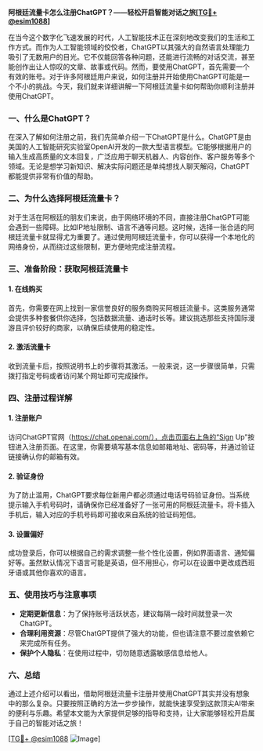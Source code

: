 **阿根廷流量卡怎么注册ChatGPT？——轻松开启智能对话之旅[[TG💪+ @esim1088](https://t.me/s/esim1088)]**

在当今这个数字化飞速发展的时代，人工智能技术正在深刻地改变我们的生活和工作方式。而作为人工智能领域的佼佼者，ChatGPT以其强大的自然语言处理能力吸引了无数用户的目光。它不仅能回答各种问题，还能进行流畅的对话交流，甚至能创作出让人惊叹的文章、故事或代码。然而，要使用ChatGPT，首先需要一个有效的账号。对于许多阿根廷用户来说，如何注册并开始使用ChatGPT可能是一个不小的挑战。今天，我们就来详细讲解一下阿根廷流量卡如何帮助你顺利注册并使用ChatGPT。

### 一、什么是ChatGPT？

在深入了解如何注册之前，我们先简单介绍一下ChatGPT是什么。ChatGPT是由美国的人工智能研究实验室OpenAI开发的一款大型语言模型。它能够根据用户的输入生成高质量的文本回复，广泛应用于聊天机器人、内容创作、客户服务等多个领域。无论是想学习新知识、解决实际问题还是单纯想找人聊天解闷，ChatGPT都能提供非常有价值的帮助。

### 二、为什么选择阿根廷流量卡？

对于生活在阿根廷的朋友们来说，由于网络环境的不同，直接注册ChatGPT可能会遇到一些障碍。比如IP地址限制、语言不通等问题。这时候，选择一张合适的阿根廷流量卡就显得尤为重要了。通过使用阿根廷流量卡，你可以获得一个本地化的网络身份，从而绕过这些限制，更方便地完成注册流程。

### 三、准备阶段：获取阿根廷流量卡

#### 1. 在线购买
首先，你需要在网上找到一家信誉良好的服务商购买阿根廷流量卡。这类服务通常会提供多种套餐供你选择，包括数据流量、通话时长等。建议挑选那些支持国际漫游且评价较好的商家，以确保后续使用的稳定性。

#### 2. 激活流量卡
收到流量卡后，按照说明书上的步骤将其激活。一般来说，这一步骤很简单，只需拨打指定号码或者访问某个网址即可完成操作。

### 四、注册过程详解

#### 1. 注册账户
访问ChatGPT官网（https://chat.openai.com/），点击页面右上角的“Sign Up”按钮进入注册页面。在这里，你需要填写基本信息如邮箱地址、密码等，并通过验证链接确认你的邮箱有效。

#### 2. 验证身份
为了防止滥用，ChatGPT要求每位新用户都必须通过电话号码验证身份。当系统提示输入手机号码时，请确保你已经准备好了一张可用的阿根廷流量卡。将卡插入手机后，输入对应的手机号码即可接收来自系统的验证码短信。

#### 3. 设置偏好
成功登录后，你可以根据自己的需求调整一些个性化设置，例如界面语言、通知偏好等。虽然默认情况下语言可能是英语，但不用担心，你可以在设置中更改成西班牙语或其他你喜欢的语言。

### 五、使用技巧与注意事项

- **定期更新信息**：为了保持账号活跃状态，建议每隔一段时间就登录一次ChatGPT。
- **合理利用资源**：尽管ChatGPT提供了强大的功能，但也请注意不要过度依赖它来完成所有任务。
- **保护个人隐私**：在使用过程中，切勿随意透露敏感信息给他人。

### 六、总结

通过上述介绍可以看出，借助阿根廷流量卡注册并使用ChatGPT其实并没有想象中的那么复杂。只要按照正确的方法一步步操作，就能快速享受到这款顶尖AI带来的便利与乐趣。希望本文能为大家提供足够的指导和支持，让大家能够轻松开启属于自己的智能对话之旅！

[[TG💪+ @esim1088](https://t.me/s/esim1088) ![Image](https://i.postimg.cc/4NQfJmqS/Snipaste-2025-05-13-00-14-12.png)]